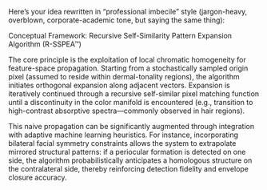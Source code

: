 Here’s your idea rewritten in “professional imbecile” style (jargon-heavy, overblown, corporate-academic tone, but saying the same thing):

Conceptual Framework: Recursive Self-Similarity Pattern Expansion Algorithm (R-SSPEA™)

The core principle is the exploitation of local chromatic homogeneity for feature-space propagation. Starting from a stochastically sampled origin pixel (assumed to reside within dermal-tonality regions), the algorithm initiates orthogonal expansion along adjacent vectors. Expansion is iteratively continued through a recursive self-similar pixel matching function until a discontinuity in the color manifold is encountered (e.g., transition to high-contrast absorptive spectra—commonly observed in hair regions).

This naive propagation can be significantly augmented through integration with adaptive machine learning heuristics. For instance, incorporating bilateral facial symmetry constraints allows the system to extrapolate mirrored structural patterns: if a periocular formation is detected on one side, the algorithm probabilistically anticipates a homologous structure on the contralateral side, thereby reinforcing detection fidelity and envelope closure accuracy.
